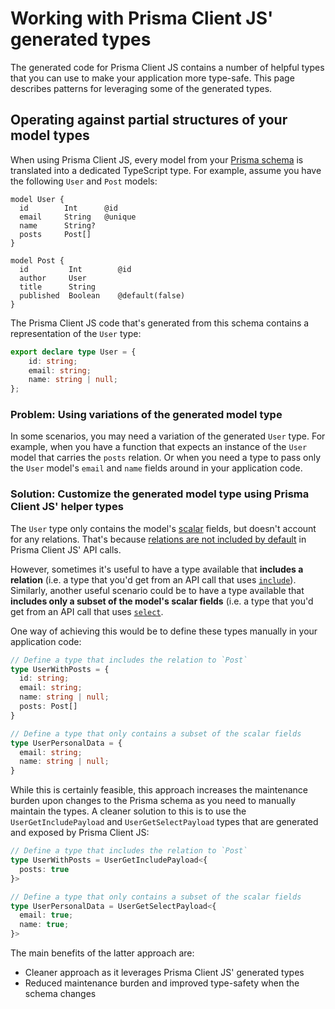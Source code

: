 # Working with Prisma Client JS' generated types

The generated code for Prisma Client JS contains a number of helpful types that you can use to make your application more type-safe. This page describes patterns for leveraging some of the generated types.

## Operating against partial structures of your model types

When using Prisma Client JS, every model from your [Prisma schema](../prisma-schema-file.md) is translated into a dedicated TypeScript type. For example, assume you have the following `User` and `Post` models:

```prisma
model User {
  id        Int      @id
  email     String   @unique
  name      String?
  posts     Post[]
}

model Post {
  id         Int        @id
  author     User
  title      String
  published  Boolean    @default(false)
}
```

The Prisma Client JS code that's generated from this schema contains a representation of the `User` type:

```ts
export declare type User = {
    id: string;
    email: string;
    name: string | null;
};
```

### Problem: Using variations of the generated model type

In some scenarios, you may need a variation of the generated `User` type. For example, when you have a function that expects an instance of the `User` model that carries the `posts` relation. Or when you need a type to pass only the `User` model's `email` and `name` fields around in your application code.

### Solution: Customize the generated model type using Prisma Client JS' helper types

The `User` type only contains the model's [scalar](../data-modeling.md#scalar-types) fields, but doesn't account for any relations. That's because [relations are not included by default](./api.md#the-default-selection-set) in Prisma Client JS' API calls.

However, sometimes it's useful to have a type available that **includes a relation** (i.e. a type that you'd get from an API call that uses [`include`](./api.md#include-additionally-via-include)). Similarly, another useful scenario could be to have a type available that **includes only a subset of the model's scalar fields** (i.e. a type that you'd get from an API call that uses [`select`](./api.md#select-exclusively-via-select). 

One way of achieving this would be to define these types manually in your application code:

```ts
// Define a type that includes the relation to `Post` 
type UserWithPosts = {
  id: string;
  email: string;
  name: string | null;
  posts: Post[]
}

// Define a type that only contains a subset of the scalar fields
type UserPersonalData = {
  email: string;
  name: string | null;
}
```

While this is certainly feasible, this approach increases the maintenance burden upon changes to the Prisma schema as you need to manually maintain the types. A cleaner solution to this is to use the  `UserGetIncludePayload` and  `UserGetSelectPayload` types that are generated and exposed by Prisma Client JS:

```ts
// Define a type that includes the relation to `Post` 
type UserWithPosts = UserGetIncludePayload<{
  posts: true
}>

// Define a type that only contains a subset of the scalar fields
type UserPersonalData = UserGetSelectPayload<{
  email: true;
  name: true;
}>
```

The main benefits of the latter approach are:

- Cleaner approach as it leverages Prisma Client JS' generated types
- Reduced maintenance burden and improved type-safety when the schema changes